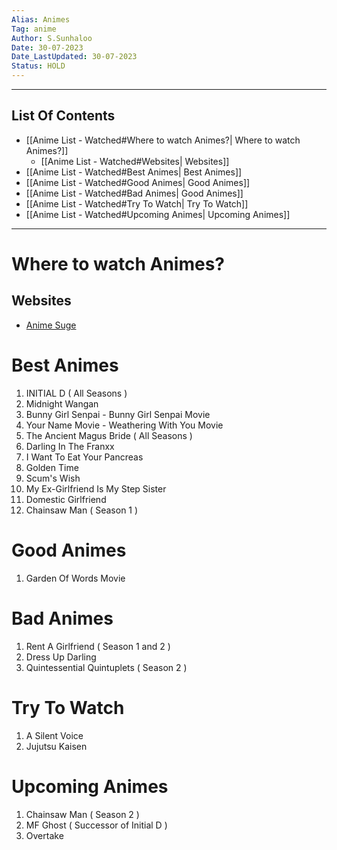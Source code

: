 ```yaml
---
Alias: Animes
Tag: anime
Author: S.Sunhaloo
Date: 30-07-2023
Date_LastUpdated: 30-07-2023
Status: HOLD
---
```


---

## List Of Contents

- [[Anime List - Watched#Where to watch Animes?| Where to watch Animes?]]
	- [[Anime List - Watched#Websites| Websites]]
- [[Anime List - Watched#Best Animes| Best Animes]]
- [[Anime List - Watched#Good Animes| Good Animes]]
- [[Anime List - Watched#Bad Animes| Good Animes]]
- [[Anime List - Watched#Try To Watch| Try To Watch]]
- [[Anime List - Watched#Upcoming Animes| Upcoming Animes]]

---

# Where to watch Animes?

## Websites

- [Anime Suge](https://animesuge.to)

# Best Animes

1. INITIAL D ( All Seasons )
2. Midnight Wangan
3. Bunny Girl Senpai - Bunny Girl Senpai Movie
4. Your Name Movie - Weathering With You Movie
5. The Ancient Magus Bride ( All Seasons )
6. Darling In The Franxx
7. I Want To Eat Your Pancreas
8. Golden Time
9. Scum's Wish
10. My Ex-Girlfriend Is My Step Sister
11. Domestic Girlfriend
12. Chainsaw Man ( Season 1 )

# Good Animes

1. Garden Of Words Movie

# Bad Animes

1. Rent A Girlfriend ( Season 1 and 2 )
2. Dress Up Darling
3. Quintessential Quintuplets ( Season 2 )

# Try To Watch

1. A Silent Voice
2. Jujutsu Kaisen

# Upcoming Animes

1. Chainsaw Man ( Season 2 )
2. MF Ghost ( Successor of Initial D )
3. Overtake